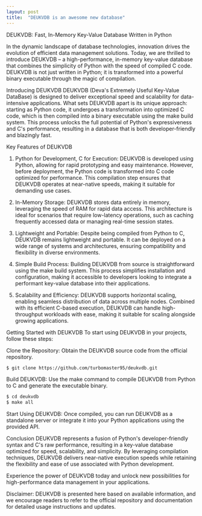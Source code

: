 ```yaml
---
layout: post
title:  "DEUKVDB is an awesome new database"
---
```


DEUKVDB: Fast, In-Memory Key-Value Database Written in Python

In the dynamic landscape of database technologies, innovation drives the evolution of efficient data management solutions. Today, we are thrilled to introduce DEUKVDB – a high-performance, in-memory key-value database that combines the simplicity of Python with the speed of compiled C code. DEUKVDB is not just written in Python; it is transformed into a powerful binary executable through the magic of compilation.

Introducing DEUKVDB
DEUKVDB (Deva's Extremely Useful Key-Value DataBase) is designed to deliver exceptional speed and scalability for data-intensive applications. What sets DEUKVDB apart is its unique approach: starting as Python code, it undergoes a transformation into optimized C code, which is then compiled into a binary executable using the make build system. This process unlocks the full potential of Python's expressiveness and C's performance, resulting in a database that is both developer-friendly and blazingly fast.

Key Features of DEUKVDB
1. Python for Development, C for Execution: DEUKVDB is developed using Python, allowing for rapid prototyping and easy maintenance. However, before deployment, the Python code is transformed into C code optimized for performance. This compilation step ensures that DEUKVDB operates at near-native speeds, making it suitable for demanding use cases.

2. In-Memory Storage: DEUKVDB stores data entirely in memory, leveraging the speed of RAM for rapid data access. This architecture is ideal for scenarios that require low-latency operations, such as caching frequently accessed data or managing real-time session states.

3. Lightweight and Portable: Despite being compiled from Python to C, DEUKVDB remains lightweight and portable. It can be deployed on a wide range of systems and architectures, ensuring compatibility and flexibility in diverse environments.

4. Simple Build Process: Building DEUKVDB from source is straightforward using the make build system. This process simplifies installation and configuration, making it accessible to developers looking to integrate a performant key-value database into their applications.

5. Scalability and Efficiency: DEUKVDB supports horizontal scaling, enabling seamless distribution of data across multiple nodes. Combined with its efficient C-based execution, DEUKVDB can handle high-throughput workloads with ease, making it suitable for scaling alongside growing applications.

Getting Started with DEUKVDB
To start using DEUKVDB in your projects, follow these steps:

Clone the Repository: Obtain the DEUKVDB source code from the official repository.

```bash
$ git clone https://github.com/turbomaster95/deukvdb.git
```
Build DEUKVDB: Use the make command to compile DEUKVDB from Python to C and generate the executable binary.

```bash
$ cd deukvdb
$ make all
```
Start Using DEUKVDB: Once compiled, you can run DEUKVDB as a standalone server or integrate it into your Python applications using the provided API.

Conclusion
DEUKVDB represents a fusion of Python's developer-friendly syntax and C's raw performance, resulting in a key-value database optimized for speed, scalability, and simplicity. By leveraging compilation techniques, DEUKVDB delivers near-native execution speeds while retaining the flexibility and ease of use associated with Python development.

Experience the power of DEUKVDB today and unlock new possibilities for high-performance data management in your applications.

Disclaimer: DEUKVDB is presented here based on available information, and we encourage readers to refer to the official repository and documentation for detailed usage instructions and updates.
